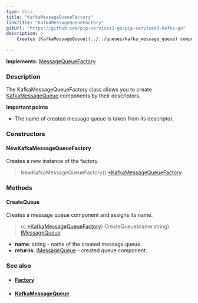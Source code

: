 ```yaml
---
type: docs
title: "KafkaMessageQueueFactory"
linkTitle: "KafkaMessageQueueFactory"
gitUrl: "https://github.com/pip-services3-go/pip-services3-kafka-go"
description: > 
    Creates [KafkaMessageQueue](../../queues/kafka_message_queue) components by their descriptors. 
   
---
```


**Implements:** [MessageQueueFactory](../../../messaging/build/message_queue_factory)

### Description

The KafkaMessageQueueFactory class allows you to create [KafkaMessageQueue](../../queues/kafka_message_queue) components by their descriptors. 
    
**Important points**

- The name of created message queue is taken from its descriptor.


### Constructors

#### NewKafkaMessageQueueFactory

Creates a new instance of the factory.
>  NewKafkaMessageQueueFactory() [*KafkaMessageQueueFactory]()

### Methods

#### CreateQueue
Creates a message queue component and assigns its name.

> (c [*KafkaMessageQueueFactory]()) CreateQueue(name string) [IMessageQueue](../../../messaging/queues/imessage_queue)

- **name**: string - name of the created message queue.
- **returns**: [IMessageQueue](../../../messaging/queues/imessage_queue) - created queue component.

### See also
- #### [Factory](../../../components/build/factory)
- #### [KafkaMessageQueue](../../queues/kafka_message_queue)
